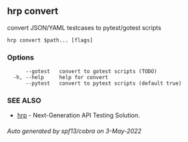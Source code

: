 ## hrp convert

convert JSON/YAML testcases to pytest/gotest scripts

```
hrp convert $path... [flags]
```

### Options

```
      --gotest   convert to gotest scripts (TODO)
  -h, --help     help for convert
      --pytest   convert to pytest scripts (default true)
```

### SEE ALSO

* [hrp](hrp.md)	 - Next-Generation API Testing Solution.

###### Auto generated by spf13/cobra on 3-May-2022

